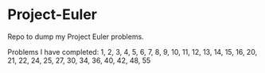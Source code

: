 Project-Euler
=============

Repo to dump my Project Euler problems.

Problems I have completed:
1, 2, 3, 4, 5, 6, 7, 8, 9, 10, 11, 12, 13, 14, 15, 16, 20, 21, 22, 24, 25, 27,
30, 34, 36, 40, 42, 48, 55


